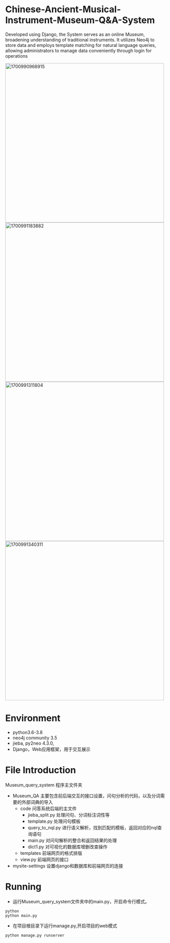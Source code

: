 # Chinese-Ancient-Musical-Instrument-Museum-Q&A-System
Developed using Django, the System serves as an online Museum, broadening understanding of traditional instruments. It utilizes Neo4j to store data and employs template matching for natural language queries, allowing administrators to manage data conveniently through login for operations

<img width="500" alt="1700990968915" src="https://github.com/Jeessie/Chinese-Ancient-Musical-Instrument-Museum-Q-A-System/assets/89070821/29f85b13-11b6-4cc4-9ee1-5d7340b46815"> <img width="500" alt="1700991183882" src="https://github.com/Jeessie/Chinese-Ancient-Musical-Instrument-Museum-Q-A-System/assets/89070821/c1675420-eae6-4e90-b564-89a803a4468f">
<img width="500" alt="1700991311804" src="https://github.com/Jeessie/Chinese-Ancient-Musical-Instrument-Museum-Q-A-System/assets/89070821/21cd4e33-889d-47a3-8b84-d6ea36ef206e"> <img width="500" alt="1700991340311" src="https://github.com/Jeessie/Chinese-Ancient-Musical-Instrument-Museum-Q-A-System/assets/89070821/bf533bcc-035b-456e-a79a-8c0e0e676b9a">


# Environment
* python3.6-3.8
* neo4j community 3.5
* jieba, py2neo 4.3.0,
* Django，Web应用框架，用于交互展示
      
# File Introduction
Museum_query_system 程序主文件夹
* Museum_QA 主要包含前后端交互的接口设置，问句分析的代码，以及分词需要的外部词典的导入
  * code 问答系统后端的主文件
    * jieba_split.py 处理问句、分词标注词性等
    * template.py 处理问句模板
    * query_to_nql.py 进行语义解析，找到匹配的模板，返回对应的nql查询语句
    * main.py 对问句解析的整合和返回结果的处理
    * dict1.py 对可视化的数据库增删改查操作
  * templates 前端网页的格式排版 
  * view.py 前端网页的接口
* mysite-settings 设置django和数据库和前端网页的连接

# Running
* 运行Museum_query_system文件夹中的main.py，开启命令行模式。
```
python
python main.py
```
* 在项目根目录下运行manage.py,开启项目的web模式
```
python manage.py runserver
```
